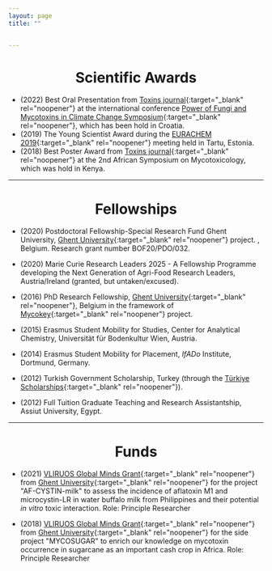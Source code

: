 ```yaml
---
layout: page
title: ""


---
```

<h1 align="center">Scientific Awards</h1>

- (2022) Best Oral Presentation from [Toxins journal](https://www.mdpi.com/journal/toxins){:target="_blank" rel="noopener"} at the international conference [Power of Fungi and Mycotoxins in Climate Change Symposium](http://pofmy.imi.hr/){:target="_blank" rel="noopener"}, which has been hold in Croatia.
- (2019) The Young Scientist Award during the [EURACHEM 2019](https://eurachem2019.akki.ut.ee/){:target="_blank" rel="noopener"} meeting held in Tartu, Estonia.
- (2018) Best Poster Award from [Toxins journal](https://www.mdpi.com/journal/toxins){:target="_blank" rel="noopener"} at the 2nd African Symposium on Mycotoxicology, which was hold in Kenya.


---
<h1 align="center">Fellowships</h1>

- (2020) Postdoctoral Fellowship-Special Research Fund Ghent University, [Ghent University](https://www.ugent.be/en){:target="_blank" rel="noopener"} project.
, Belgium.
Research grant number BOF20/PDO/032.

- (2020) Marie Curie Research Leaders 2025 - A Fellowship Programme developing the Next Generation of Agri-Food
Research Leaders, Austria/Ireland (granted, but untaken/excused).

- (2016) PhD Research Fellowship, [Ghent University](https://www.ugent.be/en){:target="_blank" rel="noopener"}, Belgium in the framework of [Mycokey](http://www.mycokey.eu/){:target="_blank" rel="noopener"} project.

- (2015) Erasmus Student Mobility for Studies, Center for Analytical Chemistry, Universität für
Bodenkultur Wien, Austria.

- (2014) Erasmus Student Mobility for Placement, _IfADo_ Institute, Dortmund, Germany.

- (2012) Turkish Government Scholarship, Turkey (through the [Türkiye Scholarships](https://www.turkiyeburslari.gov.tr/){:target="_blank" rel="noopener"}).

- (2012) Full Tuition Graduate Teaching and Research Assistantship, Assiut University, Egypt.


---
<h1 align="center">Funds</h1>

- (2021) [VLIRUOS Global Minds Grant](https://www.ugent.be/en/research/funding/devcoop/globalmindsfund.htm){:target="_blank" rel="noopener"}  from [Ghent University](https://www.ugent.be/en){:target="_blank" rel="noopener"} for the project "AF-CYSTIN-milk" to assess the incidence of aflatoxin M1 and microcystin-LR in water buffalo milk from Philippines and their potential _in vitro_ toxic interaction. Role: Principle Researcher

- (2018) [VLIRUOS Global Minds Grant](https://www.ugent.be/en/research/funding/devcoop/globalmindsfund.htm){:target="_blank" rel="noopener"} from [Ghent University](https://www.ugent.be/en){:target="_blank" rel="noopener"} for the side project "MYCOSUGAR" to enrich our knowledge on mycotoxin occurrence in sugarcane as an important cash crop in Africa. Role: Principle Researcher


